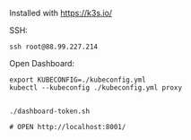 Installed with https://k3s.io/


SSH:

```
ssh root@88.99.227.214
```

Open Dashboard:
```
export KUBECONFIG=./kubeconfig.yml
kubectl --kubeconfig ./kubeconfig.yml proxy


./dashboard-token.sh

# OPEN http://localhost:8001/
```


